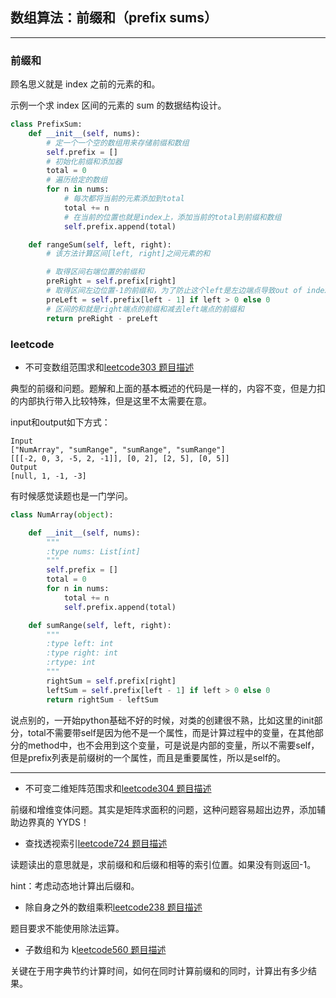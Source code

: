 ## 数组算法：前缀和（prefix sums）

---

### 前缀和

顾名思义就是 index 之前的元素的和。

示例一个求 index 区间的元素的 sum 的数据结构设计。

```python
class PrefixSum:
    def __init__(self, nums):
        # 定一个一个空的数组用来存储前缀和数组
        self.prefix = []
        # 初始化前缀和添加器
        total = 0
        # 遍历给定的数组
        for n in nums:
            # 每次都将当前的元素添加到total
            total += n
            # 在当前的位置也就是index上，添加当前的total到前缀和数组
            self.prefix.append(total)

    def rangeSum(self, left, right):
        # 该方法计算区间[left, right]之间元素的和

        # 取得区间右端位置的前缀和
        preRight = self.prefix[right]
        # 取得区间左边位置-1的前缀和，为了防止这个left是左边端点导致out of index错误，所以给一个判断，如果是0则直接返回0，因为最左边的元素的左边来所，前缀和是0
        preLeft = self.prefix[left - 1] if left > 0 else 0
        # 区间的和就是right端点的前缀和减去left端点的前缀和
        return preRight - preLeft
```

### leetcode

- 不可变数组范围求和[leetcode303 题目描述](https://leetcode.com/problems/range-sum-query-immutable/description/)

典型的前缀和问题。题解和上面的基本概述的代码是一样的，内容不变，但是力扣的内部执行带入比较特殊，但是这里不太需要在意。

input和output如下方式：

```
Input
["NumArray", "sumRange", "sumRange", "sumRange"]
[[[-2, 0, 3, -5, 2, -1]], [0, 2], [2, 5], [0, 5]]
Output
[null, 1, -1, -3]
```

有时候感觉读题也是一门学问。

```python
class NumArray(object):

    def __init__(self, nums):
        """
        :type nums: List[int]
        """
        self.prefix = []
        total = 0
        for n in nums:
            total += n
            self.prefix.append(total)

    def sumRange(self, left, right):
        """
        :type left: int
        :type right: int
        :rtype: int
        """
        rightSum = self.prefix[right]
        leftSum = self.prefix[left - 1] if left > 0 else 0 
        return rightSum - leftSum
```

说点别的，一开始python基础不好的时候，对类的创建很不熟，比如这里的init部分，total不需要带self是因为他不是一个属性，而是计算过程中的变量，在其他部分的method中，也不会用到这个变量，可是说是内部的变量，所以不需要self，但是prefix列表是前缀树的一个属性，而且是重要属性，所以是self的。

---

- 不可变二维矩阵范围求和[leetcode304 题目描述](https://leetcode.com/problems/range-sum-query-2d-immutable/description/)

前缀和增维变体问题。其实是矩阵求面积的问题，这种问题容易超出边界，添加辅助边界真的 YYDS！

- 查找透视索引[leetcode724 题目描述](https://leetcode.com/problems/find-pivot-index/description/)

读题读出的意思就是，求前缀和和后缀和相等的索引位置。如果没有则返回-1。

hint：考虑动态地计算出后缀和。

- 除自身之外的数组乘积[leetcode238 题目描述](https://leetcode.com/problems/product-of-array-except-self/description/)

题目要求不能使用除法运算。

- 子数组和为 k[leetcode560 题目描述](https://leetcode.com/problems/subarray-sum-equals-k/description/)

关键在于用字典节约计算时间，如何在同时计算前缀和的同时，计算出有多少结果。
